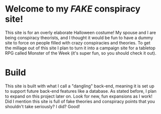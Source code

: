 # Welcome to my *FAKE* conspiracy site!

This site is for an overly elaborate Halloween costume! My spouse and I are being conspiracy theorists, and I thought it  would be fun to have a dummy site to force on people filled with crazy conspiracies and theories. To get the millage out of this site I plan to turn it into a campaign site for a tabletop RPG called Monster of the Week (it's super fun, so you should check it out).


# Build

This site is built with what I call a "dangling" back-end, meaning it is set up to support future back-end features like a database. As stated before, I plan to expand on this project later on. Look for new, fun expansions as I work! Did I mention this site is full of fake theories and conspiracy points that you shouldn't take seriously? I did? Good!
